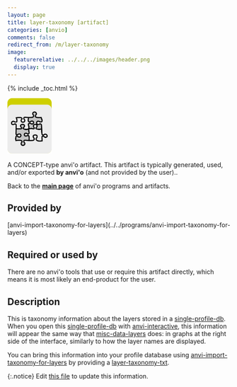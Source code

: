 ```yaml
---
layout: page
title: layer-taxonomy [artifact]
categories: [anvio]
comments: false
redirect_from: /m/layer-taxonomy
image:
  featurerelative: ../../../images/header.png
  display: true
---
```



{% include _toc.html %}


<img src="../../images/icons/CONCEPT.png" alt="CONCEPT" style="width:100px; border:none" />

A CONCEPT-type anvi'o artifact. This artifact is typically generated, used, and/or exported **by anvi'o** (and not provided by the user)..

Back to the **[main page](../../)** of anvi'o programs and artifacts.

## Provided by


<p style="text-align: left" markdown="1"><span class="artifact-p">[anvi-import-taxonomy-for-layers](../../programs/anvi-import-taxonomy-for-layers)</span></p>


## Required or used by


There are no anvi'o tools that use or require this artifact directly, which means it is most likely an end-product for the user.


## Description

This is taxonomy information about the layers stored in a <span class="artifact-n">[single-profile-db](/software/anvio/help/main/artifacts/single-profile-db)</span>. When you open this <span class="artifact-n">[single-profile-db](/software/anvio/help/main/artifacts/single-profile-db)</span> with <span class="artifact-n">[anvi-interactive](/software/anvio/help/main/programs/anvi-interactive)</span>, this information will appear the same way that <span class="artifact-n">[misc-data-layers](/software/anvio/help/main/artifacts/misc-data-layers)</span> does: in graphs at the right side of the interface, similarly to how the layer names are displayed. 

You can bring this information into your profile database using <span class="artifact-n">[anvi-import-taxonomy-for-layers](/software/anvio/help/main/programs/anvi-import-taxonomy-for-layers)</span> by providing a <span class="artifact-n">[layer-taxonomy-txt](/software/anvio/help/main/artifacts/layer-taxonomy-txt)</span>. 


{:.notice}
Edit [this file](https://github.com/merenlab/anvio/tree/master/anvio/docs/artifacts/layer-taxonomy.md) to update this information.

